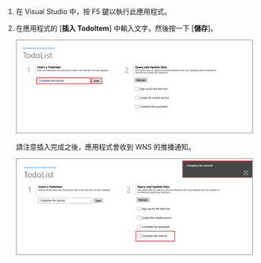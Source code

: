 
1. 在 Visual Studio 中，按 F5 鍵以執行此應用程式。

2. 在應用程式的 [**插入 TodoItem**] 中輸入文字，然後按一下 [**儲存**]。

   	![](./media/mobile-services-windows-store-test-push/mobile-quickstart-push1.png)

   請注意插入完成之後，應用程式會收到 WNS 的推播通知。

   	![](./media/mobile-services-windows-store-test-push/mobile-quickstart-push2.png)
